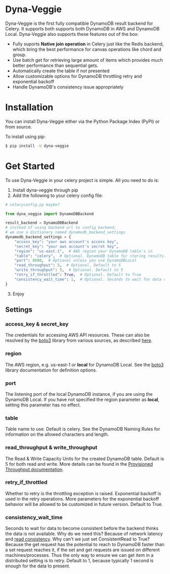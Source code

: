 # Dyna-Veggie
Dyna-Veggie is the first fully compatible DynamoDB result backend for Celery. It supports both supports both DynamoDB in AWS and DynamoDB Local. Dyna-Veggie also supports these features out of the box:

* Fully suports **Native join operation** in Celery just like the Redis backend, which bring the best performance for canvas operations like chord and group. 
* Use batch get for retrieving large amount of items which provides much better performance than sequential gets.
* Automatically create the table if not presented
* Allow customizable options for DynamoDB throttling retry and exponential backoff
* Handle DynamoDB's consistency issue appropriately

# Installation

You can install Dyna-Veggie either via the Python Package Index (PyPI) or from source.

To install using pip:

```bash
$ pip install -U dyna-veggie
```

# Get Started
To use Dyna-Veggie in your celery project is simple. All you need to do is:

1. Install dyna-veggie through pip
2. Add the following to your celery config file:

  ```python
  # celeryconfig.py maybe?
  
  from dyna_veggie import DynamoDBBackend

  result_backend = DynamoDBBackend
  # instead of using backend url to config backend, 
  # we use a dictionary named dynamodb_backend_settings
  dynamodb_backend_settings = {
      "access_key": "your aws account's access key",
      "secret_key": "your aws account's secret key",
      "region": "us-east-1",  # AWS region your DynamoDB table's in
      "table": "celery",  # Optional. DynamoDB table for storing results. Default to celery
      "port": 8000,  # Optional unless you use DynamoDBLocal
      "read_throughput": 5,  # Optional. Default to 5
      "write_throughput": 5,  # Optional. Default to 5
      "retry_if_throttled": True,  # Optional. Default to True
      "consistency_wait_time": 1,  # Optional. Seconds to wait for data consistency
  }
  ```
  
3. Enjoy

## Settings

### access_key & secret_key

The credentials for accessing AWS API resources. These can also be resolved by the [boto3](https://boto3.readthedocs.io/en/latest/) library from various sources, as described [here](http://boto3.readthedocs.io/en/latest/guide/configuration.html#configuring-credentials).

### region

The AWS region, e.g. us-east-1 or **local** for DynamoDB Local. See the [boto3](https://boto3.readthedocs.io/en/latest/) library documentation for definition options.

### port

The listening port of the local DynamoDB instance, if you are using the DynamoDB Local. If you have not specified the region parameter as **local**, setting this parameter has no effect.

### table

Table name to use. Default is celery. See the DynamoDB Naming Rules for information on the allowed characters and length.

### read_throughput & write_throughput

The Read & Write Capacity Units for the created DynamoDB table. Default is 5 for both read and write. More details can be found in the [Provisioned Throughput documentation](http://docs.aws.amazon.com/amazondynamodb/latest/developerguide/HowItWorks.ProvisionedThroughput.html).

### retry_if_throttled

Whether to retry is the throttling exception is raised. Exponential backoff is used in the retry operations. More parameters for the exponential backoff behavior will be allowed to be customized in future version. Default to True.

### consistency_wait_time

Seconds to wait for data to become consistent before the backend thinks the data is not available. Why do we need this? Because of network latency and [read consistency](http://docs.aws.amazon.com/amazondynamodb/latest/developerguide/HowItWorks.ReadConsistency.html). Why can't we just set ConsistentRead to True? Because the get request has the potential to reach to DynamoDB faster than a set request reaches it, if the set and get requests are issued on different machines/processes. Thus the only way to ensure we can get item in a distributed setting is to retry. Default to 1, because typically 1 second is enough for the data to present.
